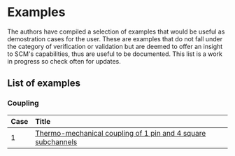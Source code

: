 # Examples

The authors have compiled a selection of examples that would be useful as demostration cases for the user.
These are examples that do not fall under the category of verification or validation but are deemed to offer an
insight to SCM's capabilities, thus are useful to be documented. This list is a work in progress so check often for updates.

## List of examples

### Coupling

| Case | Title |
| :- | :- |
| 1 | [Thermo-mechanical coupling of 1 pin and 4 square subchannels](quad_thermo_mech.md) |



